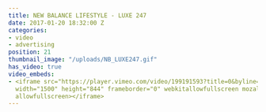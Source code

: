 ```yaml
---
title: NEW BALANCE LIFESTYLE - LUXE 247
date: 2017-01-20 18:32:00 Z
categories:
- video
- advertising
position: 21
thumbnail_image: "/uploads/NB_LUXE247.gif"
has_video: true
video_embeds:
- <iframe src="https://player.vimeo.com/video/199191593?title=0&byline=0&portrait=0"
  width="1500" height="844" frameborder="0" webkitallowfullscreen mozallowfullscreen
  allowfullscreen></iframe>
---
```


